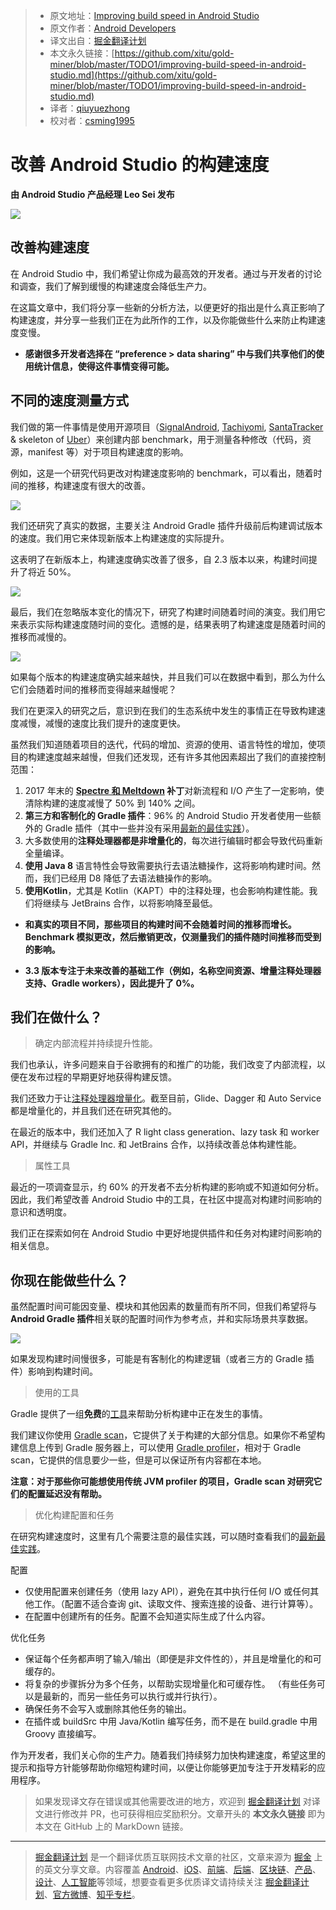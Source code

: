 > * 原文地址：[Improving build speed in Android Studio](https://medium.com/androiddevelopers/improving-build-speed-in-android-studio-3e1425274837)
> * 原文作者：[Android Developers](https://medium.com/@AndroidDev)
> * 译文出自：[掘金翻译计划](https://github.com/xitu/gold-miner)
> * 本文永久链接：[https://github.com/xitu/gold-miner/blob/master/TODO1/improving-build-speed-in-android-studio.md](https://github.com/xitu/gold-miner/blob/master/TODO1/improving-build-speed-in-android-studio.md)
> * 译者：[qiuyuezhong](https://github.com/qiuyuezhong) 
> * 校对者：[csming1995](https://github.com/csming1995) 

# 改善 Android Studio 的构建速度

**由 Android Studio 产品经理 Leo Sei 发布**

![](https://cdn-images-1.medium.com/max/2048/1*_aiGAO6qGx71h8VOZpo2ww.png)

## 改善构建速度

在 Android Studio 中，我们希望让你成为最高效的开发者。通过与开发者的讨论和调查，我们了解到缓慢的构建速度会降低生产力。

在这篇文章中，我们将分享一些新的分析方法，以便更好的指出是什么真正影响了构建速度，并分享一些我们正在为此所作的工作，以及你能做些什么来防止构建速度变慢。

* **感谢很多开发者选择在 “preference > data sharing” 中与我们共享他们的使用统计信息，使得这件事情变得可能。**

## 不同的速度测量方式

我们做的第一件事情是使用开源项目（[SignalAndroid](https://github.com/signalapp/Signal-Android/archive/v4.19.1.zip), [Tachiyomi](https://github.com/inorichi/tachiyomi/archive/014bb2f42634765ae2fec487cf3b8dc779f23f7b.zip), [SantaTracker](https://github.com/google/santa-tracker-android) & skeleton of [Uber](https://github.com/kageiit/android-studio-gradle-test.git)）来创建内部 benchmark，用于测量各种修改（代码，资源，manifest 等）对于项目构建速度的影响。

例如，这是一个研究代码更改对构建速度影响的 benchmark，可以看出，随着时间的推移，构建速度有很大的改善。

![](https://cdn-images-1.medium.com/max/2404/0*HgKjMF_Usu73_ihR)

我们还研究了真实的数据，主要关注 Android Gradle 插件升级前后构建调试版本的速度。我们用它来体现新版本上构建速度的实际提升。

这表明了在新版本上，构建速度确实改善了很多，自 2.3 版本以来，构建时间提升了将近 50%。

![](https://cdn-images-1.medium.com/max/2992/0*l55G21vNHzBc-D7D)

最后，我们在忽略版本变化的情况下，研究了构建时间随着时间的演变。我们用它来表示实际构建速度随时间的变化。遗憾的是，结果表明了构建速度是随着时间的推移而减慢的。

![](https://cdn-images-1.medium.com/max/2400/0*6_PsXttatVBSBJdd)

如果每个版本的构建速度确实越来越快，并且我们可以在数据中看到，那么为什么它们会随着时间的推移而变得越来越慢呢？

我们在更深入的研究之后，意识到在我们的生态系统中发生的事情正在导致构建速度减慢，减慢的速度比我们提升的速度更快。

虽然我们知道随着项目的迭代，代码的增加、资源的使用、语言特性的增加，使项目的构建速度越来越慢，但我们还发现，还有许多其他因素超出了我们的直接控制范围：

1. 2017 年末的 **[Spectre 和 Meltdown](https://meltdownattack.com/) 补丁**对新流程和 I/O 产生了一定影响，使清除构建的速度减慢了 50% 到 140% 之间。
2. **第三方和客制化的 Gradle 插件**：96% 的 Android Studio 开发者使用一些额外的 Gradle 插件（其中一些并没有采用[最新的最佳实践](https://developer.android.com/studio/build/optimize-your-build)）。
3. 大多数使用的**注释处理器都是非增量化的**，每次进行编辑时都会导致代码重新全量编译。
4. **使用 Java 8** 语言特性会导致需要执行去语法糖操作，这将影响构建时间。然而，我们已经用 D8 降低了去语法糖操作的影响。
5. **使用Kotlin**，尤其是 Kotlin（KAPT）中的注释处理，也会影响构建性能。我们将继续与 JetBrains 合作，以将影响降至最低。

* **和真实的项目不同，那些项目的构建时间不会随着时间的推移而增长。Benchmark 模拟更改，然后撤销更改，仅测量我们的插件随时间推移而受到的影响。**

* **3.3 版本专注于未来改善的基础工作（例如，名称空间资源、增量注释处理器支持、Gradle workers），因此提升了 0%。**

## 我们在做什么？

> 确定内部流程并持续提升性能。

我们也承认，许多问题来自于谷歌拥有的和推广的功能，我们改变了内部流程，以便在发布过程的早期更好地获得构建反馈。

我们还致力于让[注释处理器增量化](https://developer.android.com/studio/build/optimize-your-build#annotation_processors)。截至目前，Glide、Dagger 和 Auto Service 都是增量化的，并且我们还在研究其他的。

在最近的版本中，我们还加入了 R light class generation、lazy task 和 worker API，并继续与 Gradle Inc. 和 JetBrains 合作，以持续改善总体构建性能。

> 属性工具

最近的一项调查显示，约 60% 的开发者不去分析构建的影响或不知道如何分析。因此，我们希望改善 Android Studio 中的工具，在社区中提高对构建时间影响的意识和透明度。

我们正在探索如何在 Android Studio 中更好地提供插件和任务对构建时间影响的相关信息。

## 你现在能做些什么？

虽然配置时间可能因变量、模块和其他因素的数量而有所不同，但我们希望将与 **Android Gradle 插件**相关联的配置时间作为参考点，并和实际场景共享数据。

![](https://cdn-images-1.medium.com/max/2400/0*-ArOM3hHce2x6Xsl)

如果发现构建时间慢很多，可能是有客制化的构建逻辑（或者三方的 Gradle 插件）影响到构建时间。

> 使用的工具

Gradle 提供了一组**免费**的[工具](https://guides.gradle.org/performance/)来帮助分析构建中正在发生的事情。

我们建议你使用 [Gradle scan](https://guides.gradle.org/performance/#build_scans)，它提供了关于构建的大部分信息。如果你不希望构建信息上传到 Gradle 服务器上，可以使用 [Gradle profiler](https://guides.gradle.org/performance/#profile_report)，相对于 Gradle scan，它提供的信息要少一些，但是可以保证所有内容都在本地。

**注意：对于那些你可能想使用传统 JVM profiler 的项目，Gradle scan 对研究它们的配置延迟没有帮助。**

> 优化构建配置和任务

在研究构建速度时，这里有几个需要注意的最佳实践，可以随时查看我们的[最新最佳实践](https://developer.android.com/studio/build/optimize-your-build)。

配置

* 仅使用配置来创建任务（使用 lazy API），避免在其中执行任何 I/O 或任何其他工作。（配置不适合查询 git、读取文件、搜索连接的设备、进行计算等）。
* 在配置中创建所有的任务。配置不会知道实际生成了什么内容。

优化任务

* 保证每个任务都声明了输入/输出（即便是非文件性的），并且是增量化的和可缓存的。
* 将复杂的步骤拆分为多个任务，以帮助实现增量化和可缓存性。
（有些任务可以是最新的，而另一些任务可以执行或并行执行）。
* 确保任务不会写入或删除其他任务的输出。
* 在插件或 buildSrc 中用 Java/Kotlin 编写任务，而不是在 build.gradle 中用 Groovy 直接编写。

作为开发者，我们关心你的生产力。随着我们持续努力加快构建速度，希望这里的提示和指导方针能够帮助你缩短构建时间，以便让你能够更加专注于开发精彩的应用程序。

> 如果发现译文存在错误或其他需要改进的地方，欢迎到 [掘金翻译计划](https://github.com/xitu/gold-miner) 对译文进行修改并 PR，也可获得相应奖励积分。文章开头的 **本文永久链接** 即为本文在 GitHub 上的 MarkDown 链接。

---

> [掘金翻译计划](https://github.com/xitu/gold-miner) 是一个翻译优质互联网技术文章的社区，文章来源为 [掘金](https://juejin.im) 上的英文分享文章。内容覆盖 [Android](https://github.com/xitu/gold-miner#android)、[iOS](https://github.com/xitu/gold-miner#ios)、[前端](https://github.com/xitu/gold-miner#前端)、[后端](https://github.com/xitu/gold-miner#后端)、[区块链](https://github.com/xitu/gold-miner#区块链)、[产品](https://github.com/xitu/gold-miner#产品)、[设计](https://github.com/xitu/gold-miner#设计)、[人工智能](https://github.com/xitu/gold-miner#人工智能)等领域，想要查看更多优质译文请持续关注 [掘金翻译计划](https://github.com/xitu/gold-miner)、[官方微博](http://weibo.com/juejinfanyi)、[知乎专栏](https://zhuanlan.zhihu.com/juejinfanyi)。
